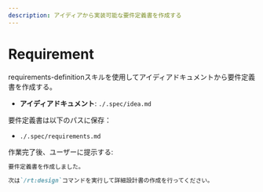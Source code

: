 ```yaml
---
description: アイディアから実装可能な要件定義書を作成する
---
```


# Requirement

requirements-definitionスキルを使用してアイディアドキュメントから要件定義書を作成する。

- **アイディアドキュメント**: `./.spec/idea.md`

要件定義書は以下のパスに保存：
- `./.spec/requirements.md`

作業完了後、ユーザーに提示する:

```markdown
要件定義書を作成しました。

次は`/rt:design`コマンドを実行して詳細設計書の作成を行ってください。
```
